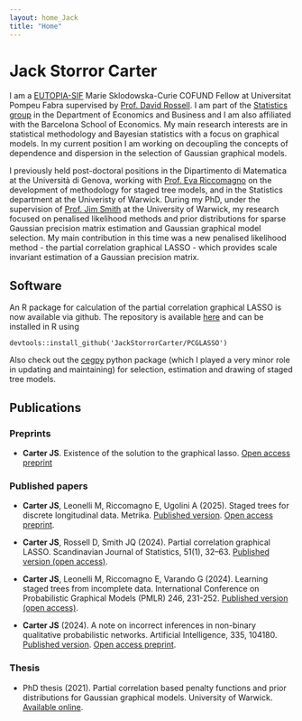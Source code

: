 ```yaml
---
layout: home_Jack
title: "Home"
---
```

<head>
<meta name="google-site-verification" content="-mt6yqNXBN7DQHxnWLdmMPiN9jFZSOQ_t9lRqigOStY" />
</head>

# Jack Storror Carter

I am a [EUTOPIA-SIF](https://eutopia-university.eu/english-version/sif-post-doctoral-fellowships) Marie Sklodowska-Curie COFUND Fellow at Universitat Pompeu Fabra supervised by [Prof. David Rossell](https://sites.google.com/site/rosselldavid/). I am part of the [Statistics group](https://sites.google.com/view/stats-upf/news) in the Department of Economics and Business and I am also affiliated with the Barcelona School of Economics.  My main research interests are in statistical methodology and Bayesian statistics with a focus on graphical models.  In my current position I am working on decoupling the concepts of dependence and dispersion in the selection of Gaussian graphical models.  

I previously held post-doctoral positions in the Dipartimento di Matematica at the Università di Genova, working with [Prof. Eva Riccomagno](https://rubrica.unige.it/personale/VUZBXlJg) on the development of methodology for staged tree models, and in the Statistics department at the Univeristy of Warwick. During my PhD, under the supervision of [Prof. Jim Smith](https://warwick.ac.uk/fac/sci/statistics/staff/academic-research/smith/) at the University of Warwick, my research focused on penalised likelihood methods and prior distributions for sparse Gaussian precision matrix estimation and Gaussian graphical model selection.  My main contribution in this time was a new penalised likelihood method - the partial correlation graphical LASSO - which provides scale invariant estimation of a Gaussian precision matrix.

## Software

An R package for calculation of the partial correlation graphical LASSO is now available via github. The repository is available [here](https://github.com/JackStorrorCarter/PCGLASSO) and can be installed in R using

``` devtools::install_github('JackStorrorCarter/PCGLASSO') ```

Also check out the [cegpy](https://cegpy.readthedocs.io/en/latest/intro.html) python package (which I played a very minor role in updating and maintaining) for selection, estimation and drawing of staged tree models.

## Publications

### Preprints

- **Carter JS**. Existence of the solution to the graphical lasso. [Open access preprint](https://arxiv.org/abs/2505.20005v1)

### Published papers

- **Carter JS**, Leonelli M, Riccomagno E, Ugolini A (2025).  Staged trees for discrete longitudinal data. Metrika. [Published version](https://link.springer.com/article/10.1007/s00184-024-00987-9). [Open access preprint](https://arxiv.org/abs/2401.04297).

- **Carter JS**, Rossell D, Smith JQ (2024).  Partial correlation graphical LASSO.  Scandinavian Journal of Statistics, 51(1), 32–63. [Published version (open access)](https://onlinelibrary.wiley.com/doi/10.1111/sjos.12675).

- **Carter JS**, Leonelli M, Riccomagno E, Varando G (2024).  Learning staged trees from incomplete data. International Conference on Probabilistic Graphical Models (PMLR) 246, 231-252. [Published version (open access)](https://proceedings.mlr.press/v246/carter24a.html).

- **Carter JS** (2024).  A note on incorrect inferences in non-binary qualitative probabilistic networks. Artificial Intelligence, 335, 104180. [Published version](https://www.sciencedirect.com/science/article/pii/S0004370224001164). [Open access preprint](https://arxiv.org/abs/2208.09344).

### Thesis

- PhD thesis (2021). Partial correlation based penalty functions and prior distributions for Gaussian graphical models. University of Warwick. [Available online](http://wrap.warwick.ac.uk/163951/).
